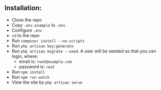 
## Installation:
* Clone the repo
* Copy `.env.example` to `.env`
* Configure `.env`
* `cd` to the repo
* Run `composer install --no-scripts`
* Run `php artisan key:generate`
* Run `php artisan migrate --seed`. A user will be seeded so that you can login, where:
    * email is: `root@example.com`
    * password is: `root`
* Run `npm install`
* Run `npm run watch`
* View the site by `php artisan serve` 
